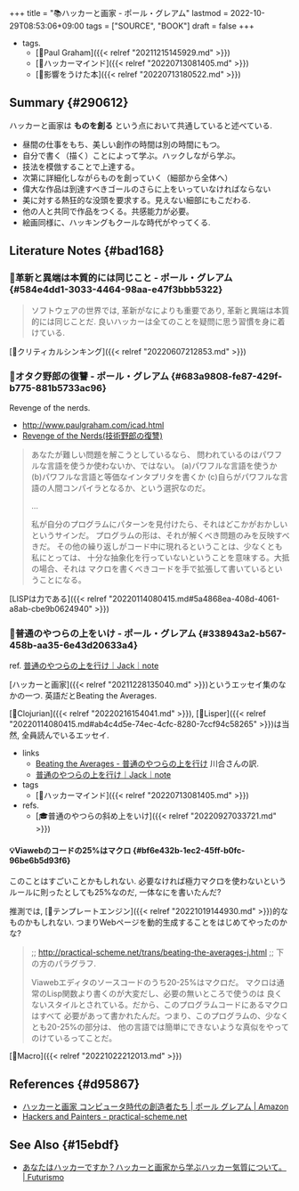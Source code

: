 +++
title = "📚ハッカーと画家 - ポール・グレアム"
lastmod = 2022-10-29T08:53:06+09:00
tags = ["SOURCE", "BOOK"]
draft = false
+++

-   tags.
    -   [👨Paul Graham]({{< relref "20211215145929.md" >}})
    -   [🔖ハッカーマインド]({{< relref "20220713081405.md" >}})
    -   [🦊影響をうけた本]({{< relref "20220713180522.md" >}})


## Summary {#290612}

ハッカーと画家は **ものを創る** という点において共通していると述べている.

-   昼間の仕事をもち、美しい創作の時間は別の時間にもつ。
-   自分で書く（描く）ことによって学ぶ。ハックしながら学ぶ。
-   技法を模倣することで上達する。
-   次第に詳細化しながらものを創っていく（細部から全体へ）
-   偉大な作品は到達すべきゴールのさらに上をいっていなければならない
-   美に対する熱狂的な没頭を要求する。見えない細部にもこだわる.
-   他の人と共同で作品をつくる。共感能力が必要。
-   絵画同様に、ハッキングもクールな時代がやってくる.


## Literature Notes {#bad168}


### 📜革新と異端は本質的には同じこと - ポール・グレアム {#584e4dd1-3033-4464-98aa-e47f3bbb5322}

> ソフトウェアの世界では, 革新がなによりも重要であり, 革新と異端は本質的には同じことだ. 良いハッカーは全てのことを疑問に思う習慣を身に着けている.

[📝クリティカルシンキング]({{< relref "20220607212853.md" >}})


### 📔オタク野郎の復讐 - ポール・グレアム {#683a9808-fe87-429f-b775-881b5733ac96}

Revenge of the nerds.

-   <http://www.paulgraham.com/icad.html>
-   [Revenge of the Nerds(技術野郎の復讐)](http://practical-scheme.net/trans/icad-j.html)

> あなたが難しい問題を解こうとしているなら、 問われているのはパワフルな言語を使うか使わないか、ではない。 (a)パワフルな言語を使うか (b)パワフルな言語と等価なインタプリタを書くか (c)自らがパワフルな言語の人間コンパイラとなるか、という選択なのだ。
>
> ...
>
> 私が自分のプログラムにパターンを見付けたら、それはどこかがおかしいというサインだ。 プログラムの形は、それが解くべき問題のみを反映すべきだ。 その他の繰り返しがコード中に現れるということは、少なくとも私にとっては、 十分な抽象化を行っていないということを意味する。大抵の場合、それは マクロを書くべきコードを手で拡張して書いているということになる。

[LISPは力である]({{< relref "20220114080415.md#5a4868ea-408d-4061-a8ab-cbe9b0624940" >}})


### 📔普通のやつらの上をいけ - ポール・グレアム {#338943a2-b567-458b-aa35-6e43d20633a4}

ref. [普通のやつらの上を行け｜Jack｜note](https://note.com/tokyojack/n/nb00604b7728b)

[ハッカーと画家]({{< relref "20211228135040.md" >}})というエッセイ集のなかの一つ. 英語だとBeating the Averages.

[🔖Clojurian]({{< relref "20220216154041.md" >}}), [🔖Lisper]({{< relref "20220114080415.md#ab4c4d5e-74ec-4cfc-8280-7ccf94c58265" >}})は当然, 全員読んでいるエッセイ.

-   links
    -   [Beating the Averages - 普通のやつらの上を行け](http://practical-scheme.net/trans/beating-the-averages-j.html) 川合さんの訳.
    -   [普通のやつらの上を行け｜Jack｜note](https://note.com/tokyojack/n/nb00604b7728b)
-   tags
    -   [🔖ハッカーマインド]({{< relref "20220713081405.md" >}})
-   refs.
    -   [🎓普通のやつらの斜め上をいけ]({{< relref "20220927033721.md" >}})


#### 💡Viawebのコードの25%はマクロ {#bf6e432b-1ec2-45ff-b0fc-96be6b5d93f6}

このことはすごいことかもしれない. 必要なければ極力マクロを使わないというルールに則ったとしても25%なのだ, 一体なにを書いたんだ?

推測では, [📝テンプレートエンジン]({{< relref "20221019144930.md" >}})的なものかもしれない. つまりWebページを動的生成することをはじめてやったのかな?

> ;; <http://practical-scheme.net/trans/beating-the-averages-j.html>
> ;; 下の方のパラグラフ.
>
> Viawebエディタのソースコードのうち20-25%はマクロだ。 マクロは通常のLisp関数より書くのが大変だし、必要の無いところで使うのは 良くないスタイルとされている。だから、このプログラムコードにあるマクロはすべて 必要があって書かれたんだ。つまり、このプログラムの、少なくとも20-25%の部分は、 他の言語では簡単にできないような真似をやってのけているってことだ。

[🔖Macro]({{< relref "20221022212013.md" >}})


## References {#d95867}

-   [ハッカーと画家 コンピュータ時代の創造者たち | ポール グレアム | Amazon](https://www.amazon.co.jp/dp/4274065979)
-   [Hackers and Painters - practical-scheme.net](https://practical-scheme.net/trans/hp-j.html)


## See Also {#15ebdf}

-   [あなたはハッカーですか？ハッカーと画家から学ぶハッカー気質について。 | Futurismo](https://futurismo.biz/archives/5692/)
